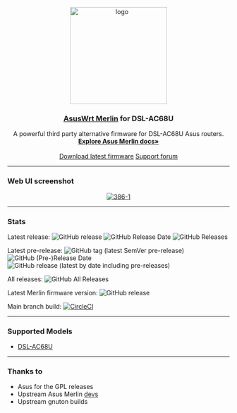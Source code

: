 <p align="center">
    <img src="logo.jfif" alt="logo" width="220" height="220">
</p>

<h3 align="center">
    <a href="https://github.com/RMerl/asuswrt-merlin.ng/wiki/About-Asuswrt/">AsusWrt Merlin</a>
    for
    DSL-AC68U
</h3>

<p align="center">
  A powerful third party alternative firmware for DSL-AC68U Asus routers.
  <br>
  <a href="https://github.com/RMerl/asuswrt-merlin.ng/wiki"><strong>Explore Asus Merlin docs»</strong></a>
  <br>
  <br>
  <a href="https://github.com/oivano/asuswrt-merlin.ng/releases/latest">Download latest firmware</a>
  <a href="https://www.snbforums.com/forums/asuswrt-merlin.42/">Support forum</a>
</p>

---------------------

### Web UI screenshot

<p align="center">
<a href="https://ibb.co/ypgHNZk"><img src="https://i.ibb.co/68DjyTt/386-1.png" alt="386-1"></a>
</p>

---------------------

### Stats
Latest release:
![GitHub release](https://img.shields.io/github/release/oivano/asuswrt-merlin.ng.svg) 
![GitHub Release Date](https://img.shields.io/github/release-date/oivano/asuswrt-merlin.ng.svg)
![GitHub Releases](https://img.shields.io/github/downloads/oivano/asuswrt-merlin.ng/latest/total.svg)

Latest pre-release:
![GitHub tag (latest SemVer pre-release)](https://img.shields.io/github/v/tag/oivano/asuswrt-merlin.ng?include_prereleases&label=pre-release)
![GitHub (Pre-)Release Date](https://img.shields.io/github/release-date-pre/oivano/asuswrt-merlin.ng)
![GitHub release (latest by date including pre-releases)](https://img.shields.io/github/downloads-pre/oivano/asuswrt-merlin.ng/latest/total)

All releases:
![GitHub All Releases](https://img.shields.io/github/downloads/oivano/asuswrt-merlin.ng/total.svg)

Latest Merlin firmware version: ![GitHub release](https://img.shields.io/github/tag/RMerl/asuswrt-merlin.ng.svg)

Main branch build: [![CircleCI](https://circleci.com/gh/oivano/asuswrt-merlin.ng/tree/dsl-master.svg?style=svg)](https://circleci.com/gh/oivano/asuswrt-merlin.ng/tree/dsl-master)

---------------------

### Supported Models
* [DSL-AC68U](https://www.asus.com/Networking-IoT-Servers/Modem-Routers/All-series/DSLAC68U/)

---------------------


### Thanks to
- Asus for the GPL releases
- Upstream Asus Merlin [devs](https://github.com/RMerl/asuswrt-merlin.ng/graphs/contributors)
- Upstream gnuton builds
